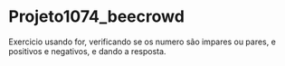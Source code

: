 # Projeto1074_beecrowd
Exercicio usando for, verificando se os numero são impares ou pares, e positivos e negativos, e dando a resposta.
